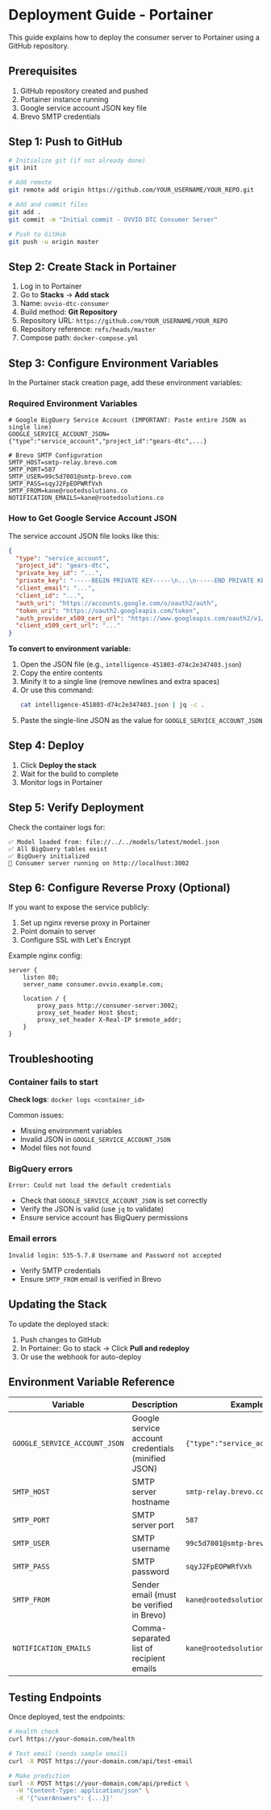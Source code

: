 # Deployment Guide - Portainer

This guide explains how to deploy the consumer server to Portainer using a GitHub repository.

## Prerequisites

1. GitHub repository created and pushed
2. Portainer instance running
3. Google service account JSON key file
4. Brevo SMTP credentials

## Step 1: Push to GitHub

```bash
# Initialize git (if not already done)
git init

# Add remote
git remote add origin https://github.com/YOUR_USERNAME/YOUR_REPO.git

# Add and commit files
git add .
git commit -m "Initial commit - OVVIO DTC Consumer Server"

# Push to GitHub
git push -u origin master
```

## Step 2: Create Stack in Portainer

1. Log in to Portainer
2. Go to **Stacks** → **Add stack**
3. Name: `ovvio-dtc-consumer`
4. Build method: **Git Repository**
5. Repository URL: `https://github.com/YOUR_USERNAME/YOUR_REPO`
6. Repository reference: `refs/heads/master`
7. Compose path: `docker-compose.yml`

## Step 3: Configure Environment Variables

In the Portainer stack creation page, add these environment variables:

### Required Environment Variables

```env
# Google BigQuery Service Account (IMPORTANT: Paste entire JSON as single line)
GOOGLE_SERVICE_ACCOUNT_JSON={"type":"service_account","project_id":"gears-dtc",...}

# Brevo SMTP Configuration
SMTP_HOST=smtp-relay.brevo.com
SMTP_PORT=587
SMTP_USER=99c5d7001@smtp-brevo.com
SMTP_PASS=sqyJ2FpEOPWRfVxh
SMTP_FROM=kane@rootedsolutions.co
NOTIFICATION_EMAILS=kane@rootedsolutions.co
```

### How to Get Google Service Account JSON

The service account JSON file looks like this:

```json
{
  "type": "service_account",
  "project_id": "gears-dtc",
  "private_key_id": "...",
  "private_key": "-----BEGIN PRIVATE KEY-----\n...\n-----END PRIVATE KEY-----\n",
  "client_email": "...",
  "client_id": "...",
  "auth_uri": "https://accounts.google.com/o/oauth2/auth",
  "token_uri": "https://oauth2.googleapis.com/token",
  "auth_provider_x509_cert_url": "https://www.googleapis.com/oauth2/v1/certs",
  "client_x509_cert_url": "..."
}
```

**To convert to environment variable:**

1. Open the JSON file (e.g., `intelligence-451803-d74c2e347403.json`)
2. Copy the entire contents
3. Minify it to a single line (remove newlines and extra spaces)
4. Or use this command:
   ```bash
   cat intelligence-451803-d74c2e347403.json | jq -c .
   ```
5. Paste the single-line JSON as the value for `GOOGLE_SERVICE_ACCOUNT_JSON`

## Step 4: Deploy

1. Click **Deploy the stack**
2. Wait for the build to complete
3. Monitor logs in Portainer

## Step 5: Verify Deployment

Check the container logs for:

```
✅ Model loaded from: file://../../models/latest/model.json
✅ All BigQuery tables exist
✅ BigQuery initialized
🚀 Consumer server running on http://localhost:3002
```

## Step 6: Configure Reverse Proxy (Optional)

If you want to expose the service publicly:

1. Set up nginx reverse proxy in Portainer
2. Point domain to server
3. Configure SSL with Let's Encrypt

Example nginx config:

```nginx
server {
    listen 80;
    server_name consumer.ovvio.example.com;

    location / {
        proxy_pass http://consumer-server:3002;
        proxy_set_header Host $host;
        proxy_set_header X-Real-IP $remote_addr;
    }
}
```

## Troubleshooting

### Container fails to start

**Check logs**: `docker logs <container_id>`

Common issues:
- Missing environment variables
- Invalid JSON in `GOOGLE_SERVICE_ACCOUNT_JSON`
- Model files not found

### BigQuery errors

```
Error: Could not load the default credentials
```
- Check that `GOOGLE_SERVICE_ACCOUNT_JSON` is set correctly
- Verify the JSON is valid (use `jq` to validate)
- Ensure service account has BigQuery permissions

### Email errors

```
Invalid login: 535-5.7.8 Username and Password not accepted
```
- Verify SMTP credentials
- Ensure `SMTP_FROM` email is verified in Brevo

## Updating the Stack

To update the deployed stack:

1. Push changes to GitHub
2. In Portainer: Go to stack → Click **Pull and redeploy**
3. Or use the webhook for auto-deploy

## Environment Variable Reference

| Variable | Description | Example |
|----------|-------------|---------|
| `GOOGLE_SERVICE_ACCOUNT_JSON` | Google service account credentials (minified JSON) | `{"type":"service_account",...}` |
| `SMTP_HOST` | SMTP server hostname | `smtp-relay.brevo.com` |
| `SMTP_PORT` | SMTP server port | `587` |
| `SMTP_USER` | SMTP username | `99c5d7001@smtp-brevo.com` |
| `SMTP_PASS` | SMTP password | `sqyJ2FpEOPWRfVxh` |
| `SMTP_FROM` | Sender email (must be verified in Brevo) | `kane@rootedsolutions.co` |
| `NOTIFICATION_EMAILS` | Comma-separated list of recipient emails | `kane@rootedsolutions.co` |

## Testing Endpoints

Once deployed, test the endpoints:

```bash
# Health check
curl https://your-domain.com/health

# Test email (sends sample email)
curl -X POST https://your-domain.com/api/test-email

# Make prediction
curl -X POST https://your-domain.com/api/predict \
  -H "Content-Type: application/json" \
  -d '{"userAnswers": {...}}'
```
